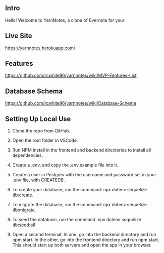 ## Intro

Hello! Welcome to YarnNotes, a clone of Evernote for your 

## Live Site

https://yarnnotes.herokuapp.com/

## Features

https://github.com/rcwhite96/yarnnotes/wiki/MVP-Features-List

## Database Schema

https://github.com/rcwhite96/yarnnotes/wiki/Database-Schema

## Setting Up Local Use

1. Clone the repo from GitHub.

2. Open the root folder in VSCode.

3. Run NPM install in the frontend and backend directories to install all dependencies.

4. Create a .env, and copy the .env.example file into it.

5. Create a user in Postgres with the username and password set in your .env file, with CREATEDB.

6. To create your database, run the command: npx dotenv sequelize db:create.

7. To migrate the database, run the command: npx dotenv sequelize db:migrate.

8. To seed the database, run the command: npx dotenv sequelize db:seed:all

9. Open a second terminal. In one, go into the backend directory and run npm start. In the other, go into the frontend directory and run npm start. This should start up both servers and open the app in your browser.
